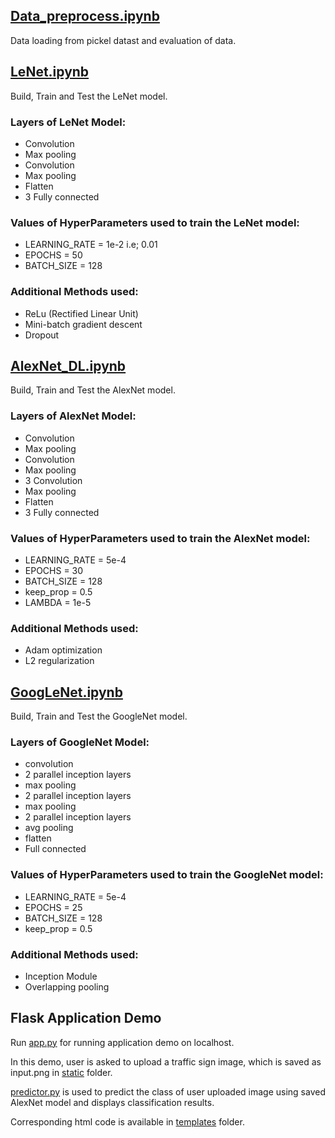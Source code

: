 ## [Data_preprocess.ipynb](https://github.com/vineela008/Traffin-Sign-Recognition/blob/master/Data_preprocess.ipynb)
Data loading from pickel datast and evaluation of data.

## [LeNet.ipynb](https://github.com/vineela008/Traffin-Sign-Recognition/blob/master/LeNet.ipynb)
Build, Train and Test the LeNet model.

### Layers of LeNet Model:
* Convolution
* Max pooling
* Convolution
* Max pooling
* Flatten
* 3 Fully connected

### Values of HyperParameters used to train the LeNet model:
* LEARNING_RATE = 1e-2  i.e; 0.01
* EPOCHS = 50
* BATCH_SIZE = 128

### Additional Methods used:
* ReLu (Rectified Linear Unit)
* Mini-batch gradient descent
* Dropout

## [AlexNet_DL.ipynb](https://github.com/vineela008/Traffin-Sign-Recognition/blob/master/AlexNet_DL.ipynb)
Build, Train and Test the AlexNet model.

### Layers of AlexNet Model:
* Convolution
* Max pooling
* Convolution
* Max pooling
* 3 Convolution
* Max pooling
* Flatten
* 3 Fully connected

### Values of HyperParameters used to train the AlexNet model:
* LEARNING_RATE = 5e-4
* EPOCHS = 30
* BATCH_SIZE = 128
* keep_prop = 0.5
* LAMBDA = 1e-5

### Additional Methods used:
* Adam optimization
* L2 regularization

## [GoogLeNet.ipynb](https://github.com/vineela008/Traffin-Sign-Recognition/blob/master/GoogLeNet.ipynb)
Build, Train and Test the GoogleNet model.

### Layers of GoogleNet Model:
* convolution
* 2 parallel inception layers
* max pooling
* 2 parallel inception layers
* max pooling
* 2 parallel inception layers
* avg pooling
* flatten
* Full connected

### Values of HyperParameters used to train the GoogleNet model:
* LEARNING_RATE = 5e-4
* EPOCHS = 25
* BATCH_SIZE = 128
* keep_prop = 0.5

### Additional Methods used:
* Inception Module
* Overlapping pooling


## Flask Application Demo
Run [app.py](https://github.com/vineela008/Traffin-Sign-Recognition/blob/master/app.py) for running application demo on localhost.

In this demo, user is asked to upload a traffic sign image, which is saved as input.png in [static](https://github.com/vineela008/Traffin-Sign-Recognition/tree/master/static) folder.

[predictor.py](https://github.com/vineela008/Traffin-Sign-Recognition/blob/master/predictor.py) is used to predict the class of user uploaded image using saved AlexNet model and displays classification results.

Corresponding html code is available in [templates](https://github.com/vineela008/Traffin-Sign-Recognition/tree/master/templates) folder.







